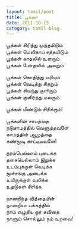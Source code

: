 ```yaml
---
layout: tamil/post
title: பூக்கள்
date: 2011-10-15
category: tamil-blog
---
```


பூக்கள் சிரித்து முத்தமிடும் <br/>
பூக்கள் மெலிதாய் சத்தமிடும் <br/>
பூக்கள் காதலில் உளரும் <br/>
பூக்கள் மோதலில் அலறும்

பூக்கள் கொதித்து எரியும் <br/>
பூக்கள் வெடித்து சிதறும் <br/>
பூக்கள் சிவந்து குளிரும் <br/>
பூக்கள் குளிர்ந்து மலரும்

பூக்கள் மீண்டும் சிரிக்கும்!

பூக்களின் சாயத்தை <br/>
நடுசாமத்தில் வெளுத்தவளே <br/>
காமத்தின் ஆழத்தை <br/>
கண்மூடி காட்டியவளே!

நரம்பெல்லாம் புடைக்க <br/>
தசையெல்லாம் இறுக்க <br/>
உடம்புக்குள் வெடிக்க <br/>
மூச்சங்கு அடைக்க <br/>
உயிருக்குள் வலிக்க<br/>
உதடுகள் சிரிக்க

நானறிந்த வித்தையின் <br/>
நானறியா பக்கத்தில் <br/>
நாம் எழுதிய ஓர் கவிதை <br/>
நாளும் சொல்லும் நம் உறவை!
